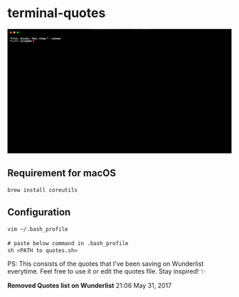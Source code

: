 # terminal-quotes

![sample](sample.png)

## Requirement for macOS
```
brew install coreutils
```

## Configuration
```
vim ~/.bash_profile

# paste below command in .bash_profile
sh <PATH to quotes.sh>
```

PS: This consists of the quotes that I've been saving on Wunderlist everytime. Feel free to use it or edit the quotes file. Stay inspired! ✨

**Removed Quotes list on Wunderlist** 
21:06 May 31, 2017